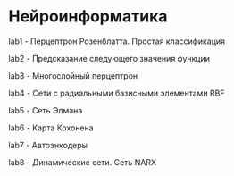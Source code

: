 # Нейроинформатика

lab1 - Перцептрон Розенблатта. Простая классификация

lab2 - Предсказание следующего значения функции

lab3 - Многослойный перцептрон

lab4 - Сети с радиальными базисными элементами RBF

lab5 - Сеть Элмана

lab6 - Карта Кохонена

lab7 - Автоэнкодеры

lab8 - Динамические сети. Сеть NARX
